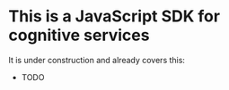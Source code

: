 # This is a JavaScript SDK for cognitive services

It is under construction and already covers this:
- TODO
